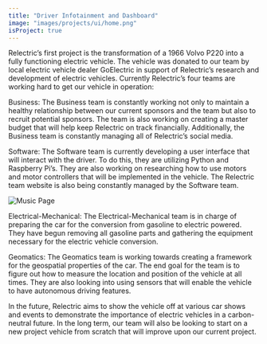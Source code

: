 ```yaml
---
title: "Driver Infotainment and Dashboard"
image: "images/projects/ui/home.png"
isProject: true
---
```


Relectric’s first project is the transformation of a 1966 Volvo P220 into a fully functioning electric vehicle. The vehicle was donated to our team by local electric vehicle dealer GoElectric in support of Relectric’s research and development of electric vehicles. Currently Relectric’s four teams are working hard to get our vehicle in operation:

Business: The Business team is constantly working not only to maintain a healthy relationship between our current sponsors and the team but also to recruit potential sponsors. The team is also working on creating a master budget that will help keep Relectric on track financially. Additionally, the Business team is constantly managing all of Relectric’s social media.

Software: The Software team is currently developing a user interface that will interact with the driver. To do this, they are utilizing Python and Raspberry Pi’s. They are also working on researching how to use motors and motor controllers that will be implemented in the vehicle. The Relectric team website is also being constantly managed by the Software team.

![Music Page](/images/projects/ui/music.png)

Electrical-Mechanical: The Electrical-Mechanical team is in charge of preparing the car for the conversion from gasoline to electric powered. They have begun removing all gasoline parts and gathering the equipment necessary for the electric vehicle conversion.

Geomatics: The Geomatics team is working towards creating a framework for the geospatial properties of the car. The end goal for the team is to figure out how to measure the location and position of the vehicle at all times. They are also looking into using sensors that will enable the vehicle to have autonomous driving features.

In the future, Relectric aims to show the vehicle off at various car shows and events to demonstrate the importance of electric vehicles in a carbon-neutral future. In the long term, our team will also be looking to start on a new project vehicle from scratch that will improve upon our current project.
